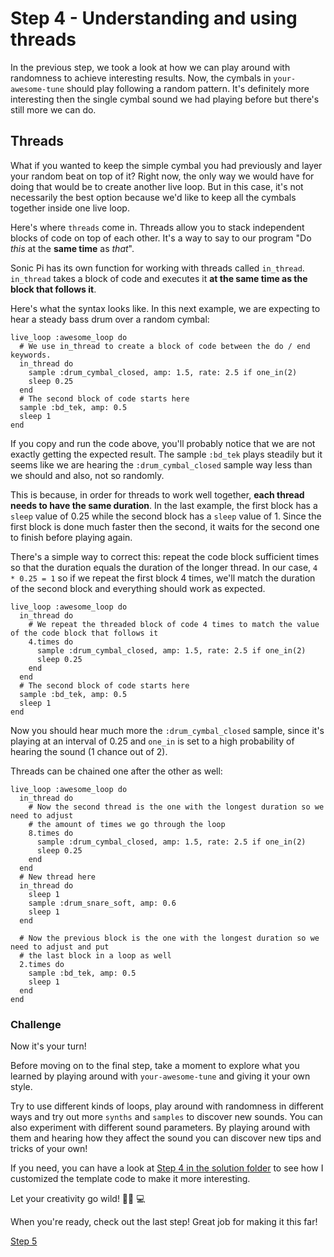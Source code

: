 # Step 4 - Understanding and using threads

In the previous step, we took a look at how we can play around with randomness to achieve
interesting results. Now, the cymbals in `your-awesome-tune` should play following a random
pattern. It's definitely more interesting then the single cymbal sound we had playing before but
there's still more we can do.

## Threads

What if you wanted to keep the simple cymbal you had previously and layer your random beat on top of it?
Right now, the only way we would have for doing that would be to create another live loop. But in this case,
it's not necessarily the best option because we'd like to keep all the cymbals together inside one live
loop.

Here's where `threads` come in. Threads allow you to stack independent blocks of code on top of each other.
It's a way to say to our program "Do _this_ at the **same time** as _that_".

Sonic Pi has its own function for working with threads called `in_thread`. `in_thread` takes a block of code
and executes it **at the same time as the block that follows it**.

Here's what the syntax looks like. In this next example, we are expecting to hear a steady bass drum over
a random cymbal:

```
live_loop :awesome_loop do
  # We use in_thread to create a block of code between the do / end keywords.
  in_thread do
    sample :drum_cymbal_closed, amp: 1.5, rate: 2.5 if one_in(2)
    sleep 0.25
  end
  # The second block of code starts here
  sample :bd_tek, amp: 0.5
  sleep 1
end
```

If you copy and run the code above, you'll probably notice that we are not exactly getting the expected
result. The sample `:bd_tek` plays steadily but it seems like we are hearing the `:drum_cymbal_closed` sample
way less than we should and also, not so randomly.

This is because, in order for threads to work well together, **each thread needs to have the same
duration**. In the last example, the first block has a `sleep` value of 0.25 while the second block has a
`sleep` value of 1. Since the first block is done much faster then the second, it waits for the second one
to finish before playing again.

There's a simple way to correct this: repeat the code block sufficient times so that the duration equals the
duration of the longer thread. In our case, `4 * 0.25 = 1` so if we repeat the first block 4 times, we'll match
the duration of the second block and everything should work as expected.

```
live_loop :awesome_loop do
  in_thread do
    # We repeat the threaded block of code 4 times to match the value of the code block that follows it
    4.times do
      sample :drum_cymbal_closed, amp: 1.5, rate: 2.5 if one_in(2)
      sleep 0.25
    end
  end
  # The second block of code starts here
  sample :bd_tek, amp: 0.5
  sleep 1
end
```

Now you should hear much more the `:drum_cymbal_closed` sample, since it's playing at an interval of 0.25 and `one_in`
is set to a high probability of hearing the sound (1 chance out of 2).

Threads can be chained one after the other as well:

```
live_loop :awesome_loop do
  in_thread do
    # Now the second thread is the one with the longest duration so we need to adjust
    # the amount of times we go through the loop
    8.times do
      sample :drum_cymbal_closed, amp: 1.5, rate: 2.5 if one_in(2)
      sleep 0.25
    end
  end
  # New thread here
  in_thread do
    sleep 1
    sample :drum_snare_soft, amp: 0.6
    sleep 1
  end

  # Now the previous block is the one with the longest duration so we need to adjust and put
  # the last block in a loop as well
  2.times do
    sample :bd_tek, amp: 0.5
    sleep 1
  end
end
```

### Challenge

Now it's your turn!

Before moving on to the final step, take a moment to explore what you learned by playing around with `your-awesome-tune` and giving it your own style.

Try to use different kinds of loops, play around with randomness in different ways and try out more `synths` and `samples` to discover new sounds. You can also experiment with different sound parameters. By playing around with them and hearing how they affect the sound you can discover new tips and tricks of your own!

If you need, you can have a look at [Step 4 in the solution folder](./solution/Step-4.md) to see how I customized the
template code to make it more interesting.

Let your creativity go wild! 🤠:musical_note: :computer:

When you're ready, check out the last step! Great job for making it this far!

[Step 5](./Step-5)
